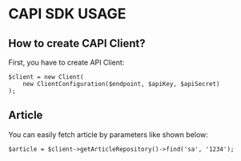 # CAPI SDK USAGE

## How to create CAPI Client?

First, you have to create API Client:

```
$client = new Client(
    new ClientConfiguration($endpoint, $apiKey, $apiSecret)
);
```

## Article

You can easily fetch article by parameters like shown below:

```
$article = $client->getArticleRepository()->find('sa', '1234');
```
